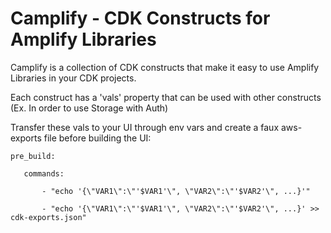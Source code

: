 # Camplify - CDK Constructs for Amplify Libraries

Camplify is a collection of CDK constructs that make it easy to use Amplify Libraries in your CDK projects.


Each construct has a 'vals' property that can be used with other constructs (Ex. In order to use Storage with Auth)

Transfer these vals to your UI through env vars and create a faux aws-exports file before building the UI:

`pre_build:`

`	commands:`

`		- "echo '{\"VAR1\":\"'$VAR1'\", \"VAR2\":\"'$VAR2'\", ...}'"`

`		- "echo '{\"VAR1\":\"'$VAR1'\", \"VAR2\":\"'$VAR2'\", ...}' >> cdk-exports.json"`
